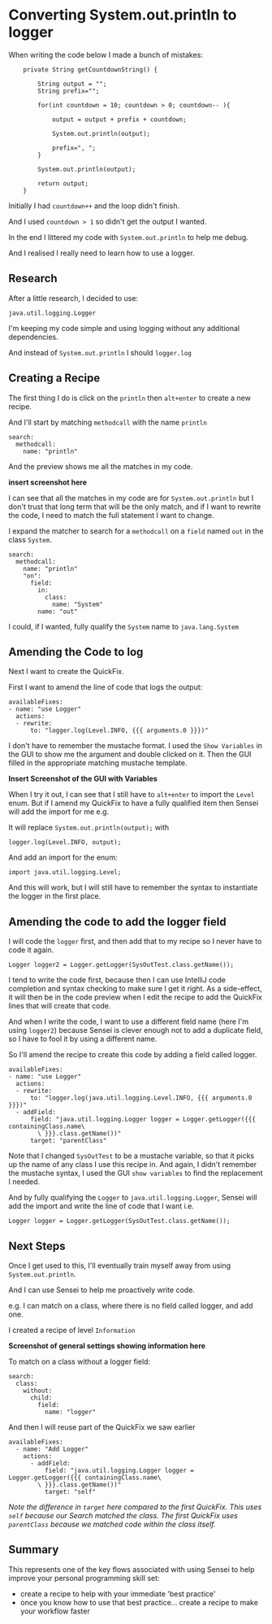 # Converting System.out.println to logger

When writing the code below I made a bunch of mistakes:

~~~~~~~~
    private String getCountdownString() {
        
        String output = "";
        String prefix="";
        
        for(int countdown = 10; countdown > 0; countdown-- ){

            output = output + prefix + countdown;

            System.out.println(output);
            
            prefix=", ";
        }

        System.out.println(output);
        
        return output;
    }
~~~~~~~~

Initially I had `countdown++` and the loop didn't finish.

And I used `countdown > 1` so didn't get the output I wanted.

In the end I littered my code with `System.out.println` to help me debug.

And I realised I really need to learn how to use a logger.

## Research

After a little research, I decided to use:

`java.util.logging.Logger`

I'm keeping my code simple and using logging without any additional dependencies.

And instead of `System.out.println` I should `logger.log`

## Creating a Recipe

The first thing I do is click on the `println` then `alt+enter` to create a new recipe.

And I'll start by matching `methodcall` with the name `println`

~~~~~~~~
search:
  methodcall:
    name: "println"
~~~~~~~~

And the preview shows me all the matches in my code.

**insert screenshot here**

I can see that all the matches in my code are for `System.out.println` but I don't trust that long term that will be the only match, and if I want to rewrite the code, I need to match the full statement I want to change.

I expand the matcher to search for a `methodcall` on a `field` named `out` in the class `System`.

~~~~~~~~
search:
  methodcall:
    name: "println"
    "on":
      field:
        in:
          class:
            name: "System"
        name: "out"
~~~~~~~~

I could, if I wanted, fully qualify the `System` name to `java.lang.System`

## Amending the Code to log

Next I want to create the QuickFix.

First I want to amend the line of code that logs the output:

~~~~~~~~
availableFixes:
- name: "use Logger"
  actions:
  - rewrite:
      to: "logger.log(Level.INFO, {{{ arguments.0 }}})"
~~~~~~~~

I don't have to remember the mustache format. I used the `Show Variables` in the GUI to show me the argument and double clicked on it. Then the GUI filled in the appropriate matching mustache template.

**Insert Screenshot of the GUI with Variables**


When I try it out, I can see that I still have to `alt+enter` to import the `Level` enum. But if I amend my QuickFix to have a fully qualified item then Sensei will add the import for me e.g.

It will replace `System.out.println(output);` with

~~~~~~~~
logger.log(Level.INFO, output);
~~~~~~~~

And add an import for the enum:

~~~~~~~~
import java.util.logging.Level;
~~~~~~~~

And this will work, but I will still have to remember the syntax to instantiate the logger in the first place.

## Amending the code to add the logger field

I will code the `logger` first, and then add that to my recipe so I never have to code it again.

~~~~~~~~
Logger logger2 = Logger.getLogger(SysOutTest.class.getName());
~~~~~~~~

I tend to write the code first, because then I can use IntelliJ code completion and syntax checking to make sure I get it right. As a side-effect, it will then be in the code preview when I edit the recipe to add the QuickFix lines that will create that code.

And when I write the code, I want to use a different field name (here I'm using `logger2`) because Sensei is clever enough not to add a duplicate field, so I have to fool it by using a different name.

So I'll amend the recipe to create this code by adding a field called logger.

~~~~~~~~
availableFixes:
- name: "use Logger"
  actions:
  - rewrite:
      to: "logger.log(java.util.logging.Level.INFO, {{{ arguments.0 }}})"
  - addField:
      field: "java.util.logging.Logger logger = Logger.getLogger({{{ containingClass.name\
        \ }}}.class.getName())"
      target: "parentClass"
~~~~~~~~

Note that I changed `SysOutTest` to be a mustache variable, so that it picks up the name of any class I use this recipe in. And again, I didn't remember the mustache syntax, I used the GUI `show variables` to find the replacement I needed.

And by fully qualifying the `Logger` to `java.util.logging.Logger`, Sensei will add the import and write the line of code that I want i.e.

~~~~~~~~
Logger logger = Logger.getLogger(SysOutTest.class.getName());
~~~~~~~~

## Next Steps

Once I get used to this, I'll eventually train myself away from using `System.out.println`.

And I can use Sensei to help me proactively write code.

e.g. I can match on a class, where there is no field called logger, and add one.

I created a recipe of level `Information`

**Screenshot of general settings showing information here**

To match on a class without a logger field:

~~~~~~~~
search:
  class:
    without:
      child:
        field:
          name: "logger"
~~~~~~~~
 
And then I will reuse part of the QuickFix we saw earlier

~~~~~~~~
availableFixes:
  - name: "Add Logger"
    actions:
      - addField:
          field: "java.util.logging.Logger logger = Logger.getLogger({{{ containingClass.name\
        \ }}}.class.getName())"
          target: "self"
~~~~~~~~

_Note the difference in `target` here compared to the first QuickFix. This uses `self` because our Search matched the class. The first QuickFix uses `parentClass` because we matched code within the class itself._

## Summary

This represents one of the key flows associated with using Sensei to help improve your personal programming skill set:

- create a recipe to help with your immediate 'best practice'
- once you know how to use that best practice... create a recipe to make your workflow faster